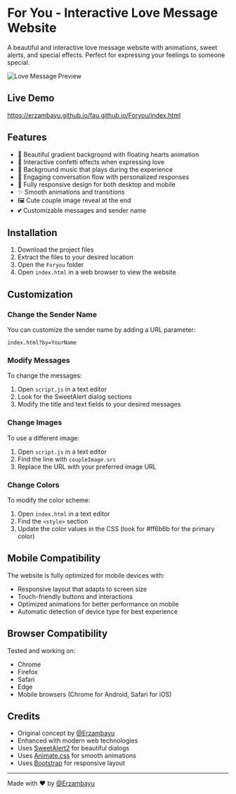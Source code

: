 # For You - Interactive Love Message Website

A beautiful and interactive love message website with animations, sweet alerts, and special effects. Perfect for expressing your feelings to someone special.

![Love Message Preview](https://i.imgur.com/dMbVw95.jpg)

## Live Demo
https://erzambayu.github.io/fau.github.io/Foryou/index.html

## Features

- 💖 Beautiful gradient background with floating hearts animation
- 🎉 Interactive confetti effects when expressing love
- 🎵 Background music that plays during the experience
- 💬 Engaging conversation flow with personalized responses
- 📱 Fully responsive design for both desktop and mobile
- ✨ Smooth animations and transitions
- 🖼️ Cute couple image reveal at the end
- 💕 Customizable messages and sender name

## Installation

1. Download the project files
2. Extract the files to your desired location
3. Open the `Foryou` folder
4. Open `index.html` in a web browser to view the website

## Customization

### Change the Sender Name

You can customize the sender name by adding a URL parameter:
```
index.html?by=YourName
```

### Modify Messages

To change the messages:
1. Open `script.js` in a text editor
2. Look for the SweetAlert dialog sections
3. Modify the title and text fields to your desired messages

### Change Images

To use a different image:
1. Open `script.js` in a text editor
2. Find the line with `coupleImage.src`
3. Replace the URL with your preferred image URL

### Change Colors

To modify the color scheme:
1. Open `index.html` in a text editor
2. Find the `<style>` section
3. Update the color values in the CSS (look for #ff6b6b for the primary color)

## Mobile Compatibility

The website is fully optimized for mobile devices with:
- Responsive layout that adapts to screen size
- Touch-friendly buttons and interactions
- Optimized animations for better performance on mobile
- Automatic detection of device type for best experience

## Browser Compatibility

Tested and working on:
- Chrome
- Firefox
- Safari
- Edge
- Mobile browsers (Chrome for Android, Safari for iOS)

## Credits

- Original concept by [@Erzambayu](https://www.instagram.com/erzam_07/)
- Enhanced with modern web technologies
- Uses [SweetAlert2](https://sweetalert2.github.io/) for beautiful dialogs
- Uses [Animate.css](https://animate.style/) for smooth animations
- Uses [Bootstrap](https://getbootstrap.com/) for responsive layout

---

Made with ❤️ by [@Erzambayu](https://github.com/Erzambayu)
